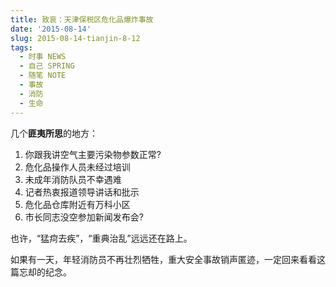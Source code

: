 ```yaml
---
title: 致哀：天津保税区危化品爆炸事故
date: '2015-08-14'
slug: 2015-08-14-tianjin-8-12
tags:
  - 时事 NEWS
  - 自己 SPRING
  - 随笔 NOTE
  - 事故
  - 消防
  - 生命
---
```



几个**匪夷所思**的地方：

1.  你跟我讲空气主要污染物参数正常?
2.  危化品操作人员未经过培训
3.  未成年消防队员不幸遇难
4.  记者热衷报道领导讲话和批示
5.  危化品仓库附近有万科小区
6.  市长同志没空参加新闻发布会?

也许，“猛疴去疾”，“重典治乱”远远还在路上。

如果有一天，年轻消防员不再壮烈牺牲，重大安全事故销声匿迹，一定回来看看这篇忘却的纪念。
